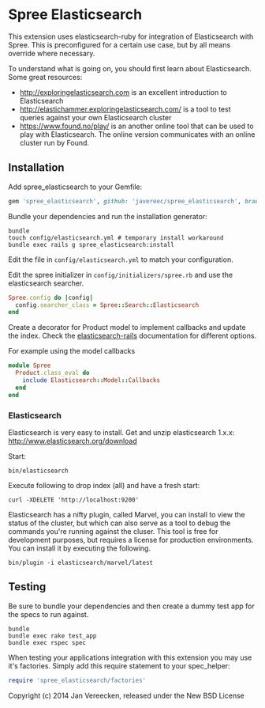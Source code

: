 # Spree Elasticsearch

This extension uses elasticsearch-ruby for integration of Elasticsearch with Spree. This is preconfigured for a certain use case, but by all means override where necessary.

To understand what is going on, you should first learn about Elasticsearch. Some great resources:

* http://exploringelasticsearch.com is an excellent introduction to Elasticsearch
* http://elastichammer.exploringelasticsearch.com/ is a tool to test queries against your own Elasticsearch cluster
* https://www.found.no/play/ is an another online tool that can be used to play with Elasticsearch. The online version communicates with an online cluster run by Found.

## Installation

Add spree_elasticsearch to your Gemfile:

```ruby
gem 'spree_elasticsearch', github: 'javereec/spree_elasticsearch', branch: '3-0-stable'
```

Bundle your dependencies and run the installation generator:

```shell
bundle
touch config/elasticsearch.yml # temporary install workaround
bundle exec rails g spree_elasticsearch:install
```

Edit the file in `config/elasticsearch.yml` to match your configuration.

Edit the spree initializer in `config/initializers/spree.rb` and use the elasticsearch searcher.

```ruby
Spree.config do |config|
  config.searcher_class = Spree::Search::Elasticsearch
end
```

Create a decorator for Product model to implement callbacks and update the index. Check the [elasticsearch-rails](https://github.com/elasticsearch/elasticsearch-rails/tree/master/elasticsearch-model#updating-the-documents-in-the-index) documentation for different options.

For example using the model callbacks

```ruby
module Spree
  Product.class_eval do
    include Elasticsearch::Model::Callbacks  
  end
end
```

### Elasticsearch

Elasticsearch is very easy to install. Get and unzip elasticsearch 1.x.x: http://www.elasticsearch.org/download

Start:

```shell
bin/elasticsearch
```

Execute following to drop index (all) and have a fresh start:

```shell
curl -XDELETE 'http://localhost:9200'
```

Elasticsearch has a nifty plugin, called Marvel, you can install to view the status of the cluster, but which can also serve as a tool to debug the commands you're running against the cluser. This tool is free for development purposes, but requires a license for production environments. You can install it by executing the following.

```shell
bin/plugin -i elasticsearch/marvel/latest
```

## Testing

Be sure to bundle your dependencies and then create a dummy test app for the specs to run against.

```shell
bundle
bundle exec rake test_app
bundle exec rspec spec
```

When testing your applications integration with this extension you may use it's factories.
Simply add this require statement to your spec_helper:

```ruby
require 'spree_elasticsearch/factories'
```

Copyright (c) 2014 Jan Vereecken, released under the New BSD License
